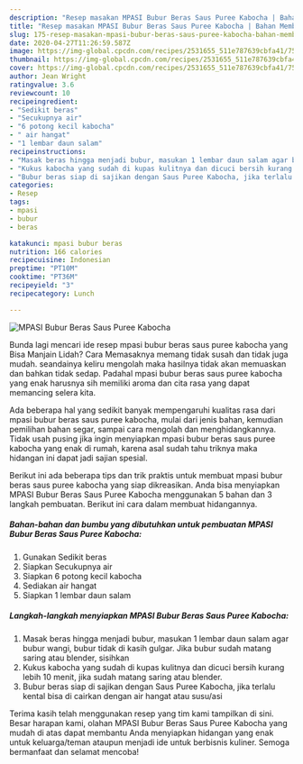 ```yaml
---
description: "Resep masakan MPASI Bubur Beras Saus Puree Kabocha | Bahan Membuat MPASI Bubur Beras Saus Puree Kabocha Yang Menggugah Selera"
title: "Resep masakan MPASI Bubur Beras Saus Puree Kabocha | Bahan Membuat MPASI Bubur Beras Saus Puree Kabocha Yang Menggugah Selera"
slug: 175-resep-masakan-mpasi-bubur-beras-saus-puree-kabocha-bahan-membuat-mpasi-bubur-beras-saus-puree-kabocha-yang-menggugah-selera
date: 2020-04-27T11:26:59.587Z
image: https://img-global.cpcdn.com/recipes/2531655_511e787639cbfa41/751x532cq70/mpasi-bubur-beras-saus-puree-kabocha-foto-resep-utama.jpg
thumbnail: https://img-global.cpcdn.com/recipes/2531655_511e787639cbfa41/751x532cq70/mpasi-bubur-beras-saus-puree-kabocha-foto-resep-utama.jpg
cover: https://img-global.cpcdn.com/recipes/2531655_511e787639cbfa41/751x532cq70/mpasi-bubur-beras-saus-puree-kabocha-foto-resep-utama.jpg
author: Jean Wright
ratingvalue: 3.6
reviewcount: 10
recipeingredient:
- "Sedikit beras"
- "Secukupnya air"
- "6 potong kecil kabocha"
- " air hangat"
- "1 lembar daun salam"
recipeinstructions:
- "Masak beras hingga menjadi bubur, masukan 1 lembar daun salam agar bubur wangi, bubur tidak di kasih gulgar. Jika bubur sudah matang saring atau blender, sisihkan"
- "Kukus kabocha yang sudah di kupas kulitnya dan dicuci bersih kurang lebih 10 menit, jika sudah matang saring atau blender."
- "Bubur beras siap di sajikan dengan Saus Puree Kabocha, jika terlalu kental bisa di cairkan dengan air hangat atau susu/asi"
categories:
- Resep
tags:
- mpasi
- bubur
- beras

katakunci: mpasi bubur beras 
nutrition: 166 calories
recipecuisine: Indonesian
preptime: "PT10M"
cooktime: "PT36M"
recipeyield: "3"
recipecategory: Lunch

---
```



![MPASI Bubur Beras Saus Puree Kabocha](https://img-global.cpcdn.com/recipes/2531655_511e787639cbfa41/751x532cq70/mpasi-bubur-beras-saus-puree-kabocha-foto-resep-utama.jpg)

Bunda lagi mencari ide resep mpasi bubur beras saus puree kabocha yang Bisa Manjain Lidah? Cara Memasaknya memang tidak susah dan tidak juga mudah. seandainya keliru mengolah maka hasilnya tidak akan memuaskan dan bahkan tidak sedap. Padahal mpasi bubur beras saus puree kabocha yang enak harusnya sih memiliki aroma dan cita rasa yang dapat memancing selera kita.

Ada beberapa hal yang sedikit banyak mempengaruhi kualitas rasa dari mpasi bubur beras saus puree kabocha, mulai dari jenis bahan, kemudian pemilihan bahan segar, sampai cara mengolah dan menghidangkannya. Tidak usah pusing jika ingin menyiapkan mpasi bubur beras saus puree kabocha yang enak di rumah, karena asal sudah tahu triknya maka hidangan ini dapat jadi sajian spesial.




Berikut ini ada beberapa tips dan trik praktis untuk membuat mpasi bubur beras saus puree kabocha yang siap dikreasikan. Anda bisa menyiapkan MPASI Bubur Beras Saus Puree Kabocha menggunakan 5 bahan dan 3 langkah pembuatan. Berikut ini cara dalam membuat hidangannya.

<!--inarticleads1-->

##### Bahan-bahan dan bumbu yang dibutuhkan untuk pembuatan MPASI Bubur Beras Saus Puree Kabocha:

1. Gunakan Sedikit beras
1. Siapkan Secukupnya air
1. Siapkan 6 potong kecil kabocha
1. Sediakan  air hangat
1. Siapkan 1 lembar daun salam




<!--inarticleads2-->

##### Langkah-langkah menyiapkan MPASI Bubur Beras Saus Puree Kabocha:

1. Masak beras hingga menjadi bubur, masukan 1 lembar daun salam agar bubur wangi, bubur tidak di kasih gulgar. Jika bubur sudah matang saring atau blender, sisihkan
1. Kukus kabocha yang sudah di kupas kulitnya dan dicuci bersih kurang lebih 10 menit, jika sudah matang saring atau blender.
1. Bubur beras siap di sajikan dengan Saus Puree Kabocha, jika terlalu kental bisa di cairkan dengan air hangat atau susu/asi




Terima kasih telah menggunakan resep yang tim kami tampilkan di sini. Besar harapan kami, olahan MPASI Bubur Beras Saus Puree Kabocha yang mudah di atas dapat membantu Anda menyiapkan hidangan yang enak untuk keluarga/teman ataupun menjadi ide untuk berbisnis kuliner. Semoga bermanfaat dan selamat mencoba!
